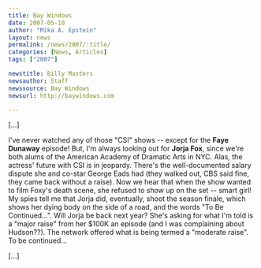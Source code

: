 ```yaml
---
title: Bay Windows
date: 2007-05-10
author: "Mika A. Epstein"
layout: news
permalink: /news/2007/:title/
categories: [News, Articles]
tags: ["2007"]

newstitle: Billy Masters
newsauthor: Staff
newssource: Bay Windows
newsurl: http://baywindows.com

---
```


[...]

I've never watched any of those "CSI" shows -- except for the **Faye Dunaway** episode! But, I'm always looking out for **Jorja Fox**, since we're both alums of the American Academy of Dramatic Arts in NYC. Alas, the actress' future with CSI is in jeopardy. There's the well-documented salary dispute she and co-star George Eads had (they walked out, CBS said fine, they came back without a raise). Now we hear that when the show wanted to film Foxy's death scene, she refused to show up on the set -- smart girl! My spies tell me that Jorja did, eventually, shoot the season finale, which shows her dying body on the side of a road, and the words "To Be Continued...". Will Jorja be back next year? She's asking for what I'm told is a "major raise" from her $100K an episode (and I was complaining about Hudson??). The network offered what is being termed a "moderate raise". To be continued...

[...]
